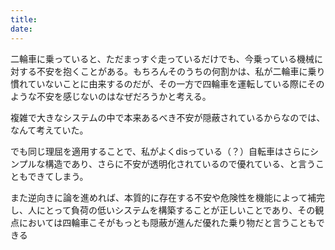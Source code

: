 ```yaml
---
title: 
date:
---
```


二輪車に乗っていると、ただまっすぐ走っているだけでも、今乗っている機械に対する不安を抱くことがある。もちろんそのうちの何割かは、私が二輪車に乗り慣れていないことに由来するのだが、その一方で四輪車を運転している際にそのような不安を感じないのはなぜだろうかと考える。

複雑で大きなシステムの中で本来あるべき不安が隠蔽されているからなのでは、なんて考えていた。

でも同じ理屈を適用することで、私がよくdisっている（？）自転車はさらにシンプルな構造であり、さらに不安が透明化されているので優れている、と言うこともできてしまう。

また逆向きに論を進めれば、本質的に存在する不安や危険性を機能によって補完し、人にとって負荷の低いシステムを構築することが正しいことであり、その観点においては四輪車こそがもっとも隠蔽が進んだ優れた乗り物だと言うこともできる
